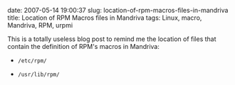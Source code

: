 date: 2007-05-14 19:00:37
slug: location-of-rpm-macros-files-in-mandriva
title: Location of RPM Macros files in Mandriva
tags: Linux, macro, Mandriva, RPM, urpmi

This is a totally useless blog post to remind me the location of files that contain the definition of RPM's macros in Mandriva:

  * `/etc/rpm/`

  * `/usr/lib/rpm/`

